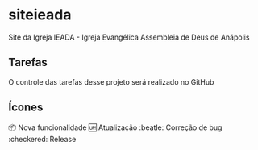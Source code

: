 # siteieada
Site da Igreja IEADA - Igreja Evangélica Assembleia de Deus de Anápolis

## Tarefas

O controle das tarefas desse projeto será realizado no GitHub

## Ícones

:package: Nova funcionalidade
:up: Atualização
:beatle: Correção de bug
:checkered: Release